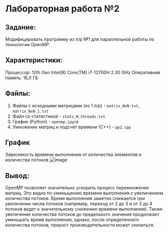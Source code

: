 # Лабораторная работа №2

## Задание:
Модифицировать программу из л/р №1 для параллельной работы по технологии OpenMP.

## Характеристики:
Процессор: 12th Gen Intel(R) Core(TM) i7-12700H   2.30 GHz
Оперативная память: 16,0 ГБ

## Файлы:
1. Файлы с исходными матрицами (из 1 л/р) - `matrix_NxN.txt`, `matrix_NxN_1.txt`
2. Файл со статистикой - `stats_N_threads.txt`
3. График (Python) - `openmp.ipynb`
4. Умножение матриц и подсчет времени (С++) - `pp2.cpp`

## График
Зависимость времени выполнения от количества элементов и количества потоков
![image](https://github.com/DianaRyz/parallel_programming_2/assets/114705840/9e05ea2f-c030-44d3-a063-d83e35963073)

## Вывод:
OpenMP позволяет значительно ускорить процесс перемножения матриц. Это видно по уменьшению времени выполнения с увеличением количества потоков. Время выполнения заметно снижается при увеличении числа потоков (например, переход от 2 до 3 и от 3 до 4 потоков ведет к значительному снижению времени выполнения). Также увеличение количества потоков до предельного значения продолжает уменьшать время выполнения, однако, после определенного количества потоков, прирост производительности может снизиться.
